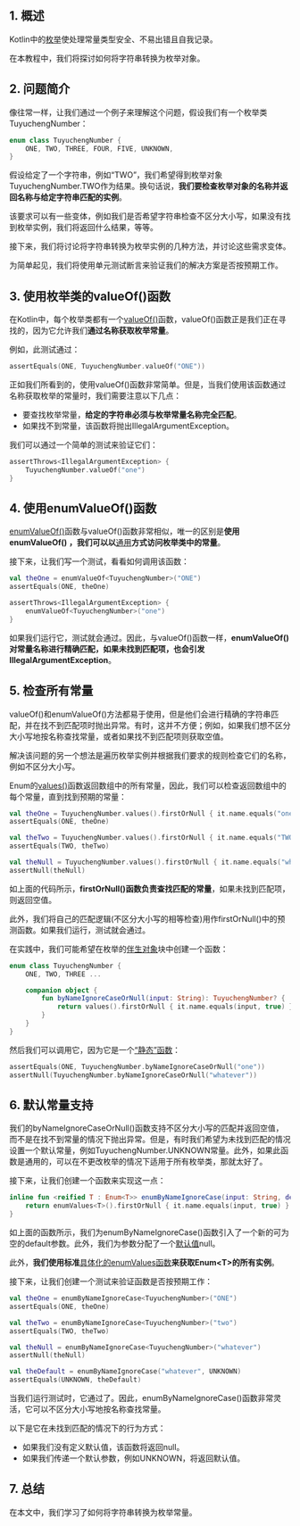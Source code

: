 ## 1. 概述

Kotlin中的[枚举](https://www.baeldung.com/kotlin/enum)使处理常量类型安全、不易出错且自我记录。

在本教程中，我们将探讨如何将字符串转换为枚举对象。

## 2. 问题简介

像往常一样，让我们通过一个例子来理解这个问题，假设我们有一个枚举类TuyuchengNumber：

```kotlin
enum class TuyuchengNumber {
    ONE, TWO, THREE, FOUR, FIVE, UNKNOWN,
}
```

假设给定了一个字符串，例如“TWO”，我们希望得到枚举对象TuyuchengNumber.TWO作为结果。换句话说，**我们要检查枚举对象的名称并返回名称与给定字符串匹配的实例**。

该要求可以有一些变体，例如我们是否希望字符串检查不区分大小写，如果没有找到枚举实例，我们将返回什么结果，等等。

接下来，我们将讨论将字符串转换为枚举实例的几种方法，并讨论这些需求变体。

为简单起见，我们将使用单元测试断言来验证我们的解决方案是否按预期工作。

## 3. 使用枚举类的valueOf()函数

在Kotlin中，每个枚举类都有一个[valueOf()](https://kotlinlang.org/docs/enum-classes.html#working-with-enum-constants)函数，valueOf()函数正是我们正在寻找的，因为它允许我们**通过名称获取枚举常量**。

例如，此测试通过：

```kotlin
assertEquals(ONE, TuyuchengNumber.valueOf("ONE"))
```

正如我们所看到的，使用valueOf()函数非常简单。但是，当我们使用该函数通过名称获取枚举的常量时，我们需要注意以下几点：

-   要查找枚举常量，**给定的字符串必须与枚举常量名称完全匹配**。
-   如果找不到常量，该函数将抛出IllegalArgumentException。

我们可以通过一个简单的测试来验证它们：

```kotlin
assertThrows<IllegalArgumentException> {
    TuyuchengNumber.valueOf("one")
}
```

## 4. 使用enumValueOf()函数

[enumValueOf()](https://kotlinlang.org/api/latest/jvm/stdlib/kotlin/enum-value-of.html)函数与valueOf()函数非常相似，唯一的区别是**使用enumValueOf() ，我们可以以**[通用](https://www.baeldung.com/kotlin/generics)**方式访问枚举类中的常量**。

接下来，让我们写一个测试，看看如何调用该函数：

```kotlin
val theOne = enumValueOf<TuyuchengNumber>("ONE")
assertEquals(ONE, theOne)

assertThrows<IllegalArgumentException> {
    enumValueOf<TuyuchengNumber>("one")
}
```

如果我们运行它，测试就会通过。因此，与valueOf()函数一样，**enumValueOf()对常量名称进行精确匹配，如果未找到匹配项，也会引发IllegalArgumentException**。

## 5. 检查所有常量

valueOf()和enumValueOf()方法都易于使用，但是他们会进行精确的字符串匹配，并在找不到匹配项时抛出异常。有时，这并不方便；例如，如果我们想不区分大小写地按名称查找常量，或者如果找不到匹配项则获取空值。

解决该问题的另一个想法是遍历枚举实例并根据我们要求的规则检查它们的名称，例如不区分大小写。

Enum的[values()](https://www.baeldung.com/kotlin/enum#2-iterating-through-enum-constants)函数返回数组中的所有常量，因此，我们可以检查返回数组中的每个常量，直到找到预期的常量：

```kotlin
val theOne = TuyuchengNumber.values().firstOrNull { it.name.equals("one", true) }
assertEquals(ONE, theOne)

val theTwo = TuyuchengNumber.values().firstOrNull { it.name.equals("TWO", true) }
assertEquals(TWO, theTwo)

val theNull = TuyuchengNumber.values().firstOrNull { it.name.equals("whatever", true) }
assertNull(theNull)
```

如上面的代码所示，**firstOrNull()函数负责查找匹配的常量**，如果未找到匹配项，则返回空值。

此外，我们将自己的匹配逻辑(不区分大小写的相等检查)用作firstOrNull()中的预测函数。如果我们运行，测试就会通过。

在实践中，我们可能希望在枚举的[伴生对象](https://www.baeldung.com/kotlin/companion-object)块中创建一个函数：

```kotlin
enum class TuyuchengNumber {
    ONE, TWO, THREE ...

    companion object {
        fun byNameIgnoreCaseOrNull(input: String): TuyuchengNumber? {
            return values().firstOrNull { it.name.equals(input, true) }
        }
    }
}
```

然后我们可以调用它，因为它是一个[“静态”函数](https://www.baeldung.com/kotlin/enum-static-method)：

```kotlin
assertEquals(ONE, TuyuchengNumber.byNameIgnoreCaseOrNull("one"))
assertNull(TuyuchengNumber.byNameIgnoreCaseOrNull("whatever"))
```

## 6. 默认常量支持

我们的byNameIgnoreCaseOrNull()函数支持不区分大小写的匹配并返回空值，而不是在找不到常量的情况下抛出异常。但是，有时我们希望为未找到匹配的情况设置一个默认常量，例如TuyuchengNumber.UNKNOWN常量。此外，如果此函数是通用的，可以在不更改枚举的情况下适用于所有枚举类，那就太好了。

接下来，让我们创建一个函数来实现这一点：

```kotlin
inline fun <reified T : Enum<T>> enumByNameIgnoreCase(input: String, default: T? = null): T? {
    return enumValues<T>().firstOrNull { it.name.equals(input, true) } ?: default
}
```

如上面的函数所示，我们为enumByNameIgnoreCase()函数引入了一个新的可为空的default参数。此外，我们为参数分配了一个[默认值](https://www.baeldung.com/kotlin/default-named-arguments#default-arguments)null。

此外，**我们使用标准**[具体化的enumValues](https://kotlinlang.org/api/latest/jvm/stdlib/kotlin/enum-values.html)[函数](https://www.baeldung.com/kotlin/reified-functions)**来获取Enum<T\>的所有实例**。

接下来，让我们创建一个测试来验证函数是否按预期工作：

```kotlin
val theOne = enumByNameIgnoreCase<TuyuchengNumber>("ONE")
assertEquals(ONE, theOne)

val theTwo = enumByNameIgnoreCase<TuyuchengNumber>("two")
assertEquals(TWO, theTwo)

val theNull = enumByNameIgnoreCase<TuyuchengNumber>("whatever")
assertNull(theNull)

val theDefault = enumByNameIgnoreCase("whatever", UNKNOWN)
assertEquals(UNKNOWN, theDefault)
```

当我们运行测试时，它通过了。因此，enumByNameIgnoreCase()函数非常灵活，它可以不区分大小写地按名称查找常量。

以下是它在未找到匹配的情况下的行为方式：

-   如果我们没有定义默认值，该函数将返回null。
-   如果我们传递一个默认参数，例如UNKNOWN，将返回默认值。

## 7. 总结

在本文中，我们学习了如何将字符串转换为枚举常量。